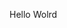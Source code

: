 Hello Wolrd





























































































































































































































































































































































































































































































































































































































































































































































































































































































































































































































































































































































































































































































































































































































































































































































































































































































































































































































































































































































































































































































































































































































































































